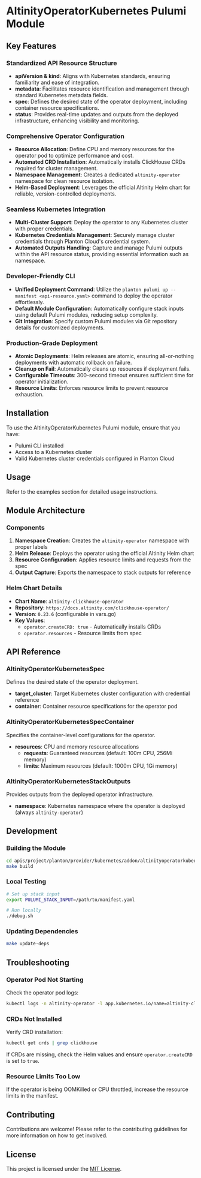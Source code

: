 # AltinityOperatorKubernetes Pulumi Module

## Key Features

### Standardized API Resource Structure
- **apiVersion & kind**: Aligns with Kubernetes standards, ensuring familiarity and ease of integration.
- **metadata**: Facilitates resource identification and management through standard Kubernetes metadata fields.
- **spec**: Defines the desired state of the operator deployment, including container resource specifications.
- **status**: Provides real-time updates and outputs from the deployed infrastructure, enhancing visibility and monitoring.

### Comprehensive Operator Configuration
- **Resource Allocation**: Define CPU and memory resources for the operator pod to optimize performance and cost.
- **Automated CRD Installation**: Automatically installs ClickHouse CRDs required for cluster management.
- **Namespace Management**: Creates a dedicated `altinity-operator` namespace for clean resource isolation.
- **Helm-Based Deployment**: Leverages the official Altinity Helm chart for reliable, version-controlled deployments.

### Seamless Kubernetes Integration
- **Multi-Cluster Support**: Deploy the operator to any Kubernetes cluster with proper credentials.
- **Kubernetes Credentials Management**: Securely manage cluster credentials through Planton Cloud's credential system.
- **Automated Outputs Handling**: Capture and manage Pulumi outputs within the API resource status, providing essential information such as namespace.

### Developer-Friendly CLI
- **Unified Deployment Command**: Utilize the `planton pulumi up --manifest <api-resource.yaml>` command to deploy the operator effortlessly.
- **Default Module Configuration**: Automatically configure stack inputs using default Pulumi modules, reducing setup complexity.
- **Git Integration**: Specify custom Pulumi modules via Git repository details for customized deployments.

### Production-Grade Deployment
- **Atomic Deployments**: Helm releases are atomic, ensuring all-or-nothing deployments with automatic rollback on failure.
- **Cleanup on Fail**: Automatically cleans up resources if deployment fails.
- **Configurable Timeouts**: 300-second timeout ensures sufficient time for operator initialization.
- **Resource Limits**: Enforces resource limits to prevent resource exhaustion.

## Installation

To use the AltinityOperatorKubernetes Pulumi module, ensure that you have:
- Pulumi CLI installed
- Access to a Kubernetes cluster
- Valid Kubernetes cluster credentials configured in Planton Cloud

## Usage

Refer to the examples section for detailed usage instructions.

## Module Architecture

### Components

1. **Namespace Creation**: Creates the `altinity-operator` namespace with proper labels
2. **Helm Release**: Deploys the operator using the official Altinity Helm chart
3. **Resource Configuration**: Applies resource limits and requests from the spec
4. **Output Capture**: Exports the namespace to stack outputs for reference

### Helm Chart Details

- **Chart Name**: `altinity-clickhouse-operator`
- **Repository**: `https://docs.altinity.com/clickhouse-operator/`
- **Version**: `0.23.6` (configurable in vars.go)
- **Key Values**:
  - `operator.createCRD: true` - Automatically installs CRDs
  - `operator.resources` - Resource limits from spec

## API Reference

### AltinityOperatorKubernetesSpec
Defines the desired state of the operator deployment.

- **target_cluster**: Target Kubernetes cluster configuration with credential reference
- **container**: Container resource specifications for the operator pod

### AltinityOperatorKubernetesSpecContainer
Specifies the container-level configurations for the operator.

- **resources**: CPU and memory resource allocations
  - **requests**: Guaranteed resources (default: 100m CPU, 256Mi memory)
  - **limits**: Maximum resources (default: 1000m CPU, 1Gi memory)

### AltinityOperatorKubernetesStackOutputs
Provides outputs from the deployed operator infrastructure.

- **namespace**: Kubernetes namespace where the operator is deployed (always `altinity-operator`)

## Development

### Building the Module

```bash
cd apis/project/planton/provider/kubernetes/addon/altinityoperatorkubernetes/v1/iac/pulumi
make build
```

### Local Testing

```bash
# Set up stack input
export PULUMI_STACK_INPUT=/path/to/manifest.yaml

# Run locally
./debug.sh
```

### Updating Dependencies

```bash
make update-deps
```

## Troubleshooting

### Operator Pod Not Starting

Check the operator pod logs:
```bash
kubectl logs -n altinity-operator -l app.kubernetes.io/name=altinity-clickhouse-operator
```

### CRDs Not Installed

Verify CRD installation:
```bash
kubectl get crds | grep clickhouse
```

If CRDs are missing, check the Helm values and ensure `operator.createCRD` is set to `true`.

### Resource Limits Too Low

If the operator is being OOMKilled or CPU throttled, increase the resource limits in the manifest.

## Contributing

Contributions are welcome! Please refer to the contributing guidelines for more information on how to get involved.

## License

This project is licensed under the [MIT License](LICENSE).


